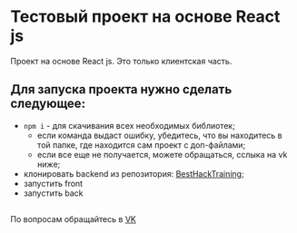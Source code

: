 # Тестовый проект на основе React js
Проект на основе React js. Это только клиентская часть.
## Для запуска проекта нужно сделать следующее:
- `npm i` - для скачивания всех необходимых библиотек;
  - если команда выдаст ошибку, убедитесь, что вы находитесь в той папке, где находится сам проект с доп-файлами;
  - если все еще не получается, можете обращаться, сслыка на vk ниже;
- клонировать backend из репозитория: [BestHackTraining](https://github.com/Sh1bari/BestHackTraining);
- запустить front
- запустить back
##
По вопросам обращайтесь в [VK](https://vk.com/amonkarimov02)
